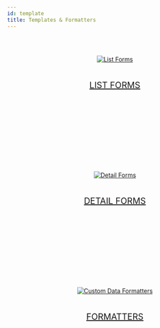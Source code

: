 ```yaml
---
id: template
title: Templates & Formatters
---
```


<div markdown="1" style="text-align: center; margin-top: 20px; margin-bottom: 20px; height: 250px; width: 100%">
<a class="button" href="../en/custom-listform-templates.html">
<img style="vertical-align: middle;margin-top: 40px;margin-bottom: 20px" src="../assets/en/template-formatters/buttonListFormTemplate.png" alt="List Forms"/>
<p style="font-size: 20px">LIST FORMS</p></a>

</div>

<div markdown="1" style="text-align: center; margin-top: 20px; margin-bottom: 20px; height: 250px; width: 100%">
<a class="button" href="../en/custom-detailform-templates.html">
<img style="vertical-align: middle;margin-top: 40px;margin-bottom: 20px" src="../assets/en/template-formatters/buttonDetailFormTemplate.png" alt="Detail Forms"/>
<p style="font-size: 20px">DETAIL FORMS</p></a>

</div>

<div markdown="1" style="text-align: center; margin-top: 20px; margin-bottom: 20px; height: 250px; width: 100%">
<a class="button" href="../en/custom-data-formatters.html">
<img style="vertical-align: middle;margin-top: 40px;margin-bottom: 20px" src="../assets/en/template-formatters/buttonFormatters.png" alt="Custom Data Formatters"/>
<p style="font-size: 20px">FORMATTERS</p></a>

</div>
